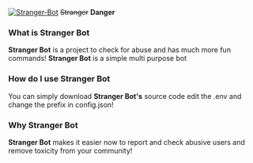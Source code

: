[![Stranger-Bot](https://cdn.discordapp.com/avatars/827901726165958676/657b00beeb5a3ea79565f5601e12fce1.webp?size=128 "Stranger-Bot")](http://github.com/ausername-1 "Stranger-Bot")
~~Stranger~~ **Danger**

### What is Stranger Bot
**Stranger Bot** is a project to check for abuse and has much more fun commands! **Stranger Bot** is a simple multi purpose bot

### How do I use Stranger Bot
You can simply download **Stranger Bot's** source code edit the .env and change the prefix in config.json!

### Why Stranger Bot
**Stranger Bot** makes it easier now to report and check abusive users and remove toxicity from your community!
